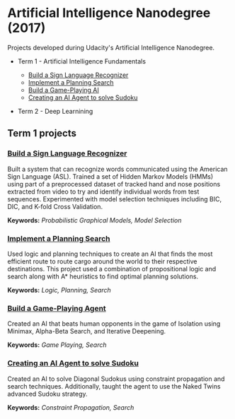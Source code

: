 # Artificial Intelligence Nanodegree (2017)
Projects developed during Udacity's Artificial Intelligence Nanodegree.

- Term 1 - Artificial Intelligence Fundamentals

  - [Build a Sign Language Recognizer](#build_a_sign_language_recognizer)
  - [Implement a Planning Search](#implement_a_planning_search)
  - [Build a Game-Playing AI](#build_a_game_playing_ai)
  - [Creating an AI Agent to solve Sudoku](#creating_an_ai_agent_to_solve_sudoku)
  
- Term 2 - Deep Learnining

## Term 1 projects
<a id='build_a_sign_language_recognizer'></a>
### [Build a Sign Language Recognizer](https://github.com/karolisjan/AIND/tree/master/Term-1/sign_recognizer)
Built a system that can recognize words communicated using the American Sign Language (ASL). Trained a set of Hidden Markov Models (HMMs) using part of a preprocessed dataset of tracked hand and nose positions extracted from video to try and identify individual words from test sequences. Experimented with model selection techniques including BIC, DIC, and K-fold Cross Validation.

**Keywords:** *Probabilistic Graphical Models, Model Selection*

<a id='implement_a_planning_search'></a>
### [Implement a Planning Search](https://github.com/karolisjan/AIND/tree/master/Term-1/planning)
Used logic and planning techniques to create an AI that finds the most efficient route to route cargo around the world to their respective destinations. This project used a combination of propositional logic and search along with A* heuristics to find optimal planning solutions.

**Keywords:** *Logic, Planning, Search*

<a id='build_a_game_playing_ai'></a>
### [Build a Game-Playing Agent](https://github.com/karolisjan/AIND/tree/master/Term-1/isolation)
Created an AI that beats human opponents in the game of Isolation using Minimax, Alpha-Beta Search, and Iterative Deepening.

**Keywords:** *Game Playing, Search*

<a id='creating_an_ai_agent_to_solve_sudoku'></a>
### [Creating an AI Agent to solve Sudoku](https://github.com/karolisjan/AIND/tree/master/Term-1/sudoku)
Created an AI to solve Diagonal Sudokus using constraint propagation and search techniques. Additionally, taught the agent to use the Naked Twins advanced Sudoku strategy.

**Keywords:** *Constraint Propagation, Search*
